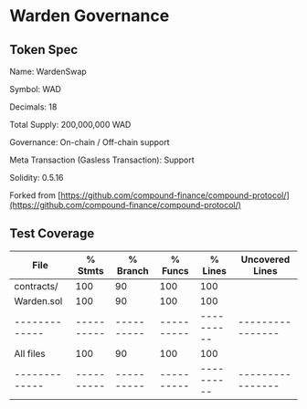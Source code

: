 # Warden Governance

## Token Spec
Name: WardenSwap

Symbol: WAD

Decimals: 18

Total Supply: 200,000,000 WAD

Governance: On-chain / Off-chain support

Meta Transaction (Gasless Transaction): Support

Solidity: 0.5.16

Forked from 
[https://github.com/compound-finance/compound-protocol/](https://github.com/compound-finance/compound-protocol/)


## Test Coverage

| File        |  % Stmts | % Branch |  % Funcs |  % Lines |Uncovered Lines |
|-------------|----------|----------|----------|----------|----------------|
| contracts/  |      100 |       90 |      100 |      100 |                |
|  Warden.sol |      100 |       90 |      100 |      100 |                |
|-------------|----------|----------|----------|----------|----------------|
| All files   |      100 |       90 |      100 |      100 |                |
|-------------|----------|----------|----------|----------|----------------|
